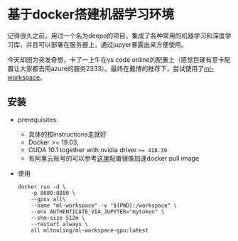 # 基于docker搭建机器学习环境

记得很久之前，用过一个名为deepo的项目，集成了各种常用的机器学习和深度学习库，并且可以部署在服务器上，通过jupyer暴露出来方便使用。

今天却因为突发奇想，卡了一上午在vs code online的配置上（感觉巨硬有意卡配置让大家都去用azure的服务2333）。最终在戴博的推荐下，尝试使用了[ml-workspace](https://github.com/ml-tooling/ml-workspace)。



## 安装

- prerequisites:

  - 具体的按instructions走就好
  - Docker >= 19.03, 
  - CUDA 10.1 together with nvidia driver `>= 418.39`
  - 有阿里云账号的可以参考[这里](https://cr.console.aliyun.com/cn-beijing/instances/mirrors)配置镜像加速docker pull image

- 使用

  ```
  docker run -d \
      -p 8080:8080 \
      --gpus all\
      --name "ml-workspace" -v "${PWD}:/workspace" \
      --env AUTHENTICATE_VIA_JUPYTER="mytoken" \
      --shm-size 512m \
      --restart always \
      all mltooling/ml-workspace-gpu:latest
  ```

  

